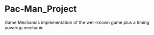 # Pac-Man_Project
 Game Mechanics implementation of the well-known game plus a timing powerup mechanic
